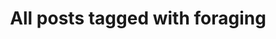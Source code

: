 ---
layout: tag
title: "All posts tagged with foraging"
permalink: /weblog/tags/foraging/
taxonomy: foraging
---